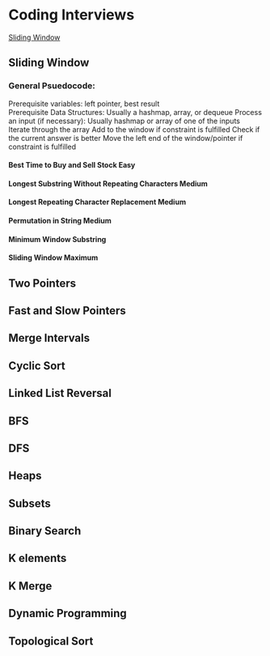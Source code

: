 # Coding Interviews
[Sliding Window](https://github.com/AlexOei/CodingInterviews/blob/main/README.md#sliding-window)


## Sliding Window
### General Psuedocode:
Prerequisite variables: left pointer, best result  
Prerequisite Data Structures: Usually a hashmap, array, or dequeue
Process an input (if necessary): Usually hashmap or array of one of the inputs
Iterate through the array
  Add to the window if constraint is fulfilled
  Check if the current answer is better
  Move the left end of the window/pointer if constraint is fulfilled
  
  








#### Best Time to Buy and Sell Stock Easy

#### Longest Substring Without Repeating Characters Medium

#### Longest Repeating Character Replacement Medium

#### Permutation in String Medium

#### Minimum Window Substring

#### Sliding Window Maximum

## Two Pointers

## Fast and Slow Pointers

## Merge Intervals

## Cyclic Sort

## Linked List Reversal

## BFS

## DFS

## Heaps

## Subsets

## Binary Search

## K elements

## K Merge

## Dynamic Programming

## Topological Sort


